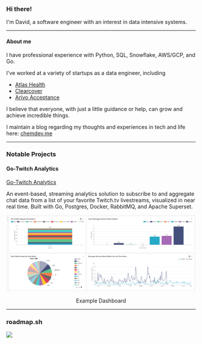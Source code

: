 

### Hi there!

I'm David, a software engineer with an interest in data intensive systems.

<!--
**DavidJS01/DavidJS01** is a ✨ _special_ ✨ repository because its `README.md` (this file) appears on your GitHub profile.

Here are some ideas to get you started:

-  I’m currently working on ...
- 🌱 I’m currently learning ...
- 👯 I’m looking to collaborate on ...
- 🤔 I’m looking for help with ...
- 💬 Ask me about ...
- 📫 How to reach me: ...
- 😄 Pronouns: ...
- ⚡ Fun fact: ...
-->
---
#### About me
I have professional experience with Python, SQL, Snowflake, AWS/GCP, and Go.

I've worked at a variety of startups as a data engineer, including
- [Atlas Health](https://atlas.health)
- [Clearcover](https://clearcover.com)
- [Arivo Acceptance](https://arivo.com)

I believe that everyone, with just a little guidance or help, can grow and achieve incredible things.

I maintain a blog regarding my thoughts and experiences in tech and life here: <a href="https://chemdev.me"> chemdev.me </a>

---

### Notable Projects

#### Go-Twitch Analytics
[Go-Twitch Analytics](https://github.com/DavidJS01/goTwitch-Analytics)

An event-based, streaming analytics solution to subscribe to and aggregate chat data from a list of your favorite Twitch.tv livestreams, visualized in near real time. Built with Go, Postgres, Docker, RabbitMQ, and Apache Superset.

![](assets/example_dashboard.png)
<p align="center">Example Dashboard</p>

---
### roadmap.sh
![](https://api.roadmap.sh/v1-badge/wide/649d80f5d99c9d67319fbe3f?variant=dark)

